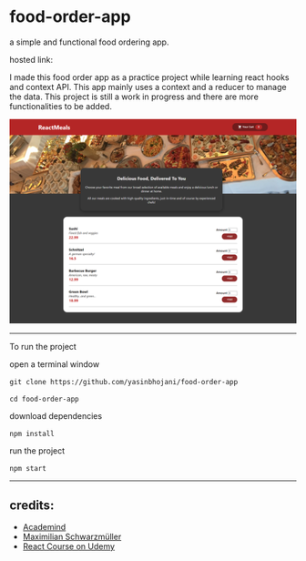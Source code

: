 # food-order-app

a simple and functional food ordering app.

hosted link: 

I made this food order app as a practice project while learning react hooks and context API. This app mainly uses a context and a reducer to manage the data. This project is still a work in progress and there are more functionalities to be added.

![full-screenshot](img/screenshot.png)

---

To run the project

open a terminal window

```
git clone https://github.com/yasinbhojani/food-order-app
```

```
cd food-order-app
```

download dependencies
```
npm install
```

run the project
```
npm start
```
---
## credits:
 - [Academind](https://github.com/academind)
 - [Maximilian Schwarzmüller](https://github.com/mschwarzmueller)
 - [React Course on Udemy](https://www.udemy.com/course/react-the-complete-guide-incl-redux/)
